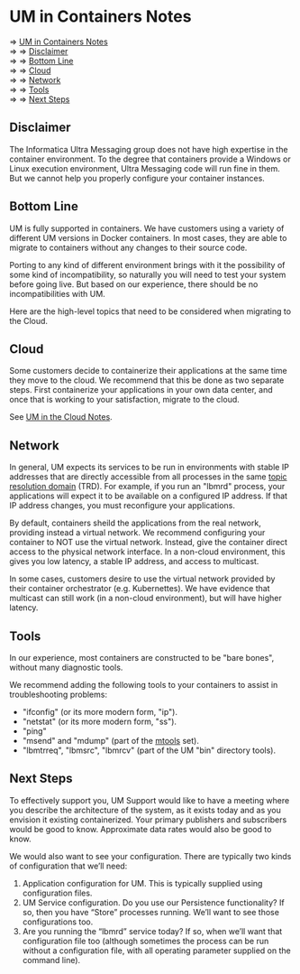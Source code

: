 # UM in Containers Notes

<!-- mdtoc-start -->
&DoubleRightArrow; [UM in Containers Notes](#um-in-containers-notes)  
&DoubleRightArrow;&nbsp;&DoubleRightArrow; [Disclaimer](#disclaimer)  
&DoubleRightArrow;&nbsp;&DoubleRightArrow; [Bottom Line](#bottom-line)  
&DoubleRightArrow;&nbsp;&DoubleRightArrow; [Cloud](#cloud)  
&DoubleRightArrow;&nbsp;&DoubleRightArrow; [Network](#network)  
&DoubleRightArrow;&nbsp;&DoubleRightArrow; [Tools](#tools)  
&DoubleRightArrow;&nbsp;&DoubleRightArrow; [Next Steps](#next-steps)  
<!-- TOC created by '../mdtoc/mdtoc.pl wiki/UM-in-Containers-Notes.md' (see https://github.com/fordsfords/mdtoc) -->
<!-- mdtoc-end -->

## Disclaimer

The Informatica Ultra Messaging group does not have high expertise in the container environment.
To the degree that containers provide a Windows or Linux execution environment, Ultra Messaging code will run fine in them.
But we cannot help you properly configure your container instances.

## Bottom Line

UM is fully supported in containers.
We have customers using a variety of different UM versions in Docker containers.
In most cases, they are able to migrate to containers without any changes to their source code.

Porting to any kind of different environment brings with it the possibility of some kind of incompatibility,
so naturally you will need to test your system before going live.
But based on our experience, there should be no incompatibilities with UM.

Here are the high-level topics that need to be considered when migrating to the Cloud.

## Cloud

Some customers decide to containerize their applications at the same time they
move to the cloud.
We recommend that this be done as two separate steps.
First containerize your applications in your own data center,
and once that is working to your satisfaction, migrate to the cloud.

See [UM in the Cloud Notes](UM-in-the-Cloud-Notes.md).

## Network

In general, UM expects its services to be run in environments with stable IP
addresses that are directly accessible from all processes in the same
[topic resolution domain](https://ultramessaging.github.io/currdoc/doc/Design/fundamentalconcepts.html#topicresolutiondomain)
(TRD).
For example, if you run an "lbmrd" process,
your applications will expect it to be available on a configured IP address.
If that IP address changes, you must reconfigure your applications.

By default, containers sheild the applications from the real network,
providing instead a virtual network.
We recommend configuring your container to NOT use the virtual network.
Instead, give the container direct access to the physical network interface.
In a non-cloud environment, this gives you low latency, a stable IP address,
and access to multicast.

In some cases, customers desire to use the virtual network provided by
their container orchestrator (e.g. Kubernettes).
We have evidence that multicast can still work (in a non-cloud environment),
but will have higher latency.

## Tools

In our experience, most containers are constructed to be "bare bones",
without many diagnostic tools.

We recommend adding the following tools to your containers to assist
in troubleshooting problems:
* "ifconfig" (or its more modern form, "ip").
* "netstat" (or its more modern form, "ss").
* "ping"
* "msend" and "mdump" (part of the [mtools](https://github.com/UltraMessaging/mtools) set).
* "lbmtrreq", "lbmsrc", "lbmrcv" (part of the UM "bin" directory tools).

## Next Steps

To effectively support you,
UM Support would like to have a meeting where you describe the architecture of the system,
as it exists today and as you envision it existing containerized.
Your primary publishers and subscribers would be good to know.
Approximate data rates would also be good to know.

We would also want to see your configuration.
There are typically two kinds of configuration that we’ll need:
1. Application configuration for UM. This is typically supplied using configuration files.
2. UM Service configuration. Do you use our Persistence functionality?
If so, then you have “Store” processes running. We’ll want to see those configurations too.
3. Are you running the “lbmrd” service today?
If so, when we’ll want that configuration file too
(although sometimes the process can be run without a configuration file,
with all operating parameter supplied on the command line).
